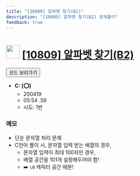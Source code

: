 ```yaml
---
title: "[10809] 알파벳 찾기(B2)"
description: "[10809] 알파벳 찾기(B2) 문제풀이"
feedback: true
---
```

<h1><img src="https://doky.space/assets/icpclev/u0.svg" height="37px"> <a href="http://icpc.me/10809">[10809] 알파벳 찾기(B2)</a></h1>

<a href="https://github.com/DokySp/acmicpc-practice/tree/master/10809"><button class="btn btn-info">코드 보러가기</button></a>

- **C: [:o:]**
  - 200419
  - 05:54 .56
  - 시도: 1번

### 메모
 - 단순 문자열 처리 문제
 - C언어 풀이 시, 문자열 입력 받는 배열의 경우,
    - 문자열 입력이 최대 100자인 경우,
    - 배열 공간을 101개 설정해두어야 함!
    - :arrow_right: `\0` 캐릭터 공간 때문!
